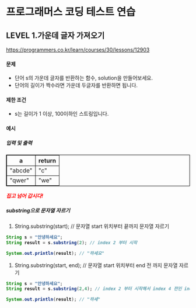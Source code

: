 # 프로그래머스 코딩 테스트 연습 
## LEVEL 1.가운데 글자 가져오기
https://programmers.co.kr/learn/courses/30/lessons/12903

#### 문제
- 단어 s의 가운데 글자를 반환하는 함수, solution을 만들어보세요.
- 단어의 길이가 짝수라면 가운데 두글자를 반환하면 됩니다.

#### 제한 조건
- s는 길이가 1 이상, 100이하인 스트링입니다.

#### 예시
##### 입력 및 출력
|a|return|
|----|----|
|"abcde"|"c"|
|"qwer"|"we"|


<span>*집고 넘어 갑시다!*</span></br>
##### substring으로 문자열 자르기
1. String.substring(start); // 문자열 start 위치부터 끝까지 문자열 자르기
```java
String s = "안녕하세요";
String result = s.substring(2); // index 2 부터 시작

System.out.println(result); // "하세요"
```

1. String.substring(start, end); // 문자열 start 위치부터 end 전 까지 문자열 자르기
```java
String s = "안녕하세요";
String result = s.substring(2,4); // index 2 부터 시작해서 index 4 전인 index 3 까지

System.out.println(result); // "하세"
```

<style type="text/css">
span{
	color:red;
	font-weight:bold;
}

table, td, th {
        border:0.5px solid black;
}
</style>
